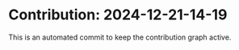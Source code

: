 # Contribution: 2024-12-21-14-19
This is an automated commit to keep the contribution graph active.
